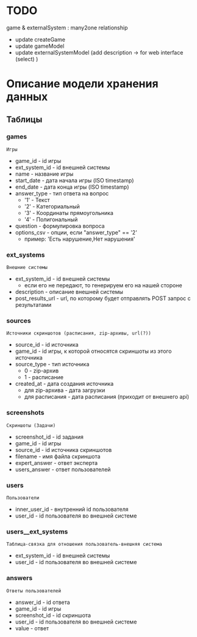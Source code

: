 # TODO
game & externalSystem : many2one relationship
* update createGame
* update gameModel
* update externalSystemModel (add description -> for web interface (select) )

# Описание модели хранения данных

## Таблицы

### games
    Игры
* game_id - id игры
* ext_system_id - id внешней системы
* name - название игры
* start_date - дата начала игры (ISO timestamp)
* end_date - дата конца игры (ISO timestamp)
* answer_type - тип ответа на вопрос 
    - '1' - Текст 
    - '2' - Категориальный
    - '3' - Координаты прямоугольника
    - '4' - Полигональный
* question - формулировка вопроса
* options_csv - опции, если "answer_type" == '2'
    - пример: 'Есть нарушение,Нет нарушения' 

### ext_systems
    Внешние системы
* ext_system_id - id внешней системы
  - если его не передают, то генерируем его на нашей стороне
* description - описание внешней системы
* post_results_url - url, по которому будет отправлять POST запрос с результатами

### sources
    Источники скриншотов (расписания, zip-архивы, url(?))
* source_id - id источника
* game_id - id игры, к которой относятся скриншоты из этого источника
* source_type - тип источника
    - 0 - zip-архив
    - 1 - расписание
* created_at - дата создания источника
    - для zip-архива - дата загрузки
    - для расписания - дата расписания (приходит от внешнего api)

### screenshots
    Скриншоты (Задачи)
* screenshot_id - id задания
* game_id - id игры
* source_id - id источника скриншотов
* filename - имя файла скриншота
* expert_answer - ответ эксперта
* users_answer - ответ пользователей

### users
    Пользователи
* inner_user_id - внутренний id пользователя
* user_id - id пользователя во внешней системе

### users__ext_systems
    Таблица-связка для отношения пользователь-внешняя система
* ext_system_id - id внешней системы
* user_id - id пользователя во внешней системе

### answers
    Ответы пользователей
* answer_id - id ответа
* game_id - id игры
* screenshot_id - id скриншота
* user_id - id пользователя во внешней системе
* value - ответ
